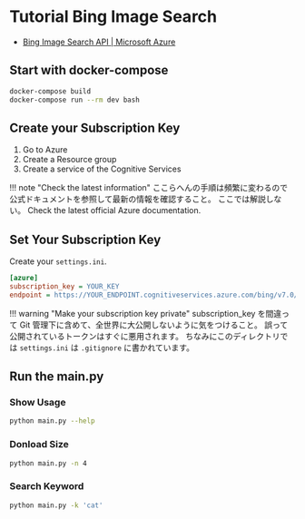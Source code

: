 # Tutorial Bing Image Search

- [Bing Image Search API | Microsoft Azure](https://azure.microsoft.com/en-us/services/cognitive-services/bing-image-search-api/)



## Start with docker-compose

```sh
docker-compose build
docker-compose run --rm dev bash
```



## Create your Subscription Key

1. Go to Azure
1. Create a Resource group
1. Create a service of the Cognitive Services

!!! note "Check the latest information"
    ここらへんの手順は頻繁に変わるので公式ドキュメントを参照して最新の情報を確認すること。
    ここでは解説しない。
    Check the latest official Azure documentation.



## Set Your Subscription Key

Create your `settings.ini`.

```ini
[azure]
subscription_key = YOUR_KEY
endpoint = https://YOUR_ENDPOINT.cognitiveservices.azure.com/bing/v7.0/images/search
```

!!! warning "Make your subscription key private"
    subscription_key を間違って Git 管理下に含めて、全世界に大公開しないように気をつけること。
    誤って公開されているトークンはすぐに悪用されます。
    ちなみにこのディレクトリでは `settings.ini` は `.gitignore` に書かれています。



## Run the main.py

### Show Usage

```sh
python main.py --help
```

### Donload Size

```sh
python main.py -n 4
```

### Search Keyword

```sh
python main.py -k 'cat'
```
